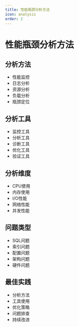 ```yaml
---
title: 性能瓶颈分析方法
icon: analysis
order: 2
---
```


# 性能瓶颈分析方法

## 分析方法
- 性能监控
- 日志分析
- 资源分析
- 负载分析
- 瓶颈定位

## 分析工具
- 监控工具
- 分析工具
- 诊断工具
- 优化工具
- 验证工具

## 分析维度
- CPU使用
- 内存使用
- I/O性能
- 网络性能
- 并发性能

## 问题类型
- SQL问题
- 索引问题
- 配置问题
- 架构问题
- 硬件问题

## 最佳实践
- 分析方法
- 工具使用
- 优化策略
- 问题排查
- 持续改进

